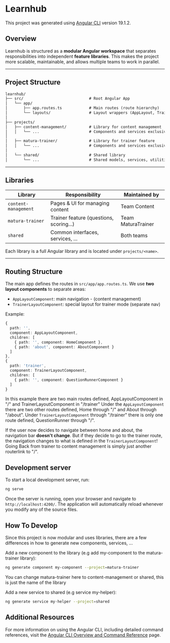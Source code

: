 # Learnhub

This project was generated using [Angular CLI](https://github.com/angular/angular-cli) version 19.1.2.

## Overview

Learnhub is structured as a **modular Angular workspace** that separates responsibilities into independent **feature libraries**. This makes the project more scalable, maintainable, and allows multiple teams to work in parallel.

---

## Project Structure

``` txt
learnhub/
├── src/                             # Root Angular App
│   └── app/
│       ├── app.routes.ts            # Main routes (route hierarchy)
│       └── layouts/                 # Layout wrappers (AppLayout, TrainerLayout)
│
├── projects/
│   ├── content-management/          # Library for content management
│   │   └── ...                      # Components and services exclusive to content management
│
│   ├── matura-trainer/              # Library for trainer feature
│   │   └── ...                      # Components and services exclusive to the matura trainer
│
│   └── shared/                      # Shared library
│       └── ...                      # Shared models, services, utilities
```


---

## Libraries

| Library              | Responsibility                          | Maintained by       |
|----------------------|-----------------------------------------|---------------------|
| `content-management` | Pages & UI for managing content         | Team Content        |
| `matura-trainer`     | Trainer feature (questions, scoring...) | Team MaturaTrainer  |
| `shared`             | Common interfaces, services, ...        | Both teams          |

Each library is a full Angular library and is located under `projects/<name>`.

---

## Routing Structure

The main app defines the routes in `src/app/app.routes.ts`. We use **two layout components** to separate areas:

- `AppLayoutComponent`: main navigation - (content management)
- `TrainerLayoutComponent`: special layout for trainer mode (separate nav)

Example:

```ts
{
  path: '',
  component: AppLayoutComponent,
  children: [
    { path: '', component: HomeComponent },
    { path: 'about', component: AboutComponent }
  ]
},
{
  path: 'trainer',
  component: TrainerLayoutComponent,
  children: [
    { path: '', component: QuestionRunnerComponent }
  ]
}
```

In this example there are two main routes defined, AppLayoutComponent in "/" and TrainerLayoutComponent in "/trainer"
Under the `AppLayoutComponent` there are two other routes defined, Home through "/" and About through "/about".
Under `TrainerLayoutComponent` through "/trainer" there is only one route defined, QuestionRunner through "/".

If the user now decides to navigate between home and about, the navigation bar **doesn't change**. But if they decide to go to the trainer route, the navigation changes to what is defined in the `TrainerLayoutComponent`!
Going Back from trainer to content management is simply just another routerlink to "/".

## Development server

To start a local development server, run:

```bash
ng serve
```

Once the server is running, open your browser and navigate to `http://localhost:4200/`. The application will automatically reload whenever you modify any of the source files.


## How To Develop

Since this project is now modular and uses libraries, there are a few differences in how to generate new components, services, ...

Add a new component to the library (e.g add my-component to the matura-trainer library):

```bash
ng generate component my-component --project=matura-trainer
```

You can change matura-trainer here to content-management or shared, this is just the name of the library

Add a new service to shared (e.g service my-helper):

```bash
ng generate service my-helper --project=shared
```

## Additional Resources

For more information on using the Angular CLI, including detailed command references, visit the [Angular CLI Overview and Command Reference](https://angular.dev/tools/cli) page.
